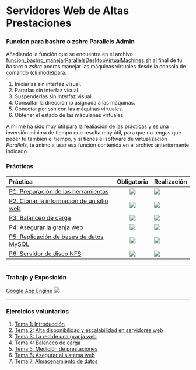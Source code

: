 # Servidores Web de Altas Prestaciones


### Funcion para bashrc o zshrc Parallels Admin
Añadiendo la función que se encuentra en el archivo [funcion_bashrc_manejarParallelsDesktopVirtualMachines.sh](https://github.com/pepitoenpeligro/SWAP/tree/master/funcion_bashrc_manejarParallelsDesktopVirtualMachines.sh) al final de tu *bashrc* o *zshrc* podras manejar las máquinas virtuales desde la consola de comando (cli mode)para:
1. Iniciarlas sin interfaz visual.
2. Pararlas sin interfaz visual.
3. Suspenderlas sin interfaz visual.
4. Consultar la dirección ip asignada a las máquinas.
5. Conectar por ssh con las máquinas virtuales.
6. Obtener el estado de las máquianas virtuales.

A mi me ha sido muy útil para la realiación de las prácticas y es una inversión mínima de tiempo que resulta muy útil, para que no tengas que peder tú también el tiempo, y si tienes el software de virtualización *Parallels*, te animo a usar esa función contenida en el archivo anteriormente indicado.

### Prácticas

| Práctica 	| Obligatoria 	| Realización 	|
|:--------	|:---------------------------------------------------------:	|----------------------------------------------------	|
| [P1: Preparación de las herramientas](https://github.com/pepitoenpeligro/SWAP/tree/master/practicas/p1) 	| ![](https://img.icons8.com/color/48/000000/checkmark.png) 	| ![](https://img.icons8.com/color/48/000000/ok.png) 	|
| [P2: Clonar la información de un sitio web](https://github.com/pepitoenpeligro/SWAP/tree/master/practicas/p2) 	| ![](https://img.icons8.com/color/48/000000/checkmark.png) 	| ![](https://img.icons8.com/color/48/000000/ok.png) 	|
| [P3: Balanceo de carga](https://github.com/pepitoenpeligro/SWAP/tree/master/practicas/p3) 	| ![](https://img.icons8.com/color/48/000000/checkmark.png) 	| ![](https://img.icons8.com/color/48/000000/ok.png) 	|
| [P4: Asegurar la granja web](https://github.com/pepitoenpeligro/SWAP/tree/master/practicas/p4) 	| ![](https://img.icons8.com/color/48/000000/checkmark.png) 	| ![](https://img.icons8.com/color/48/000000/ok.png) 	|
| [P5: Replicación de bases de datos MySQL](https://github.com/pepitoenpeligro/SWAP/tree/master/practicas/p5) 	| ![](https://img.icons8.com/color/48/000000/checkmark.png) 	| ![](https://img.icons8.com/color/48/000000/ok.png) 	|
| [P6: Servidor de disco NFS](https://github.com/pepitoenpeligro/SWAP/tree/master/practicas/p6) 	| ![](https://img.icons8.com/color/48/000000/checkmark.png) 	| ![](https://img.icons8.com/color/48/000000/ok.png) 	|



------

### Trabajo y Exposición

[Google App Engine](https://github.com/pepitoenpeligro/SWAP/tree/master/trabajo)
![](https://img.icons8.com/color/48/000000/ok.png)



------


### Ejercicios voluntarios
1. [Tema 1: Introducción](https://github.com/pepitoenpeligro/SWAP/blob/master/ejercicios_voluntarios/voluntarios_t1.md)
2. [Tema 2: Alta disponibilidad y escalabilidad en servidores web](https://github.com/pepitoenpeligro/SWAP/blob/master/ejercicios_voluntarios/voluntarios_t2.md)
3. [Tema 3: La red de una granja web](https://github.com/pepitoenpeligro/SWAP/blob/master/ejercicios_voluntarios/voluntarios_t3.md)
4. [Tema 4: Balanceo de carga](https://github.com/pepitoenpeligro/SWAP/blob/master/ejercicios_voluntarios/voluntarios_t4.md)
5. [Tema 5: Medición de prestaciones](https://github.com/pepitoenpeligro/SWAP/blob/master/ejercicios_voluntarios/voluntarios_t5.md)
6. [Tema 6: Asegurar el sistema web](https://github.com/pepitoenpeligro/SWAP/blob/master/ejercicios_voluntarios/voluntarios_t6.md)
7. [Tema 7: Almacenamiento de datos](https://github.com/pepitoenpeligro/SWAP/blob/master/ejercicios_voluntarios/voluntarios_t7.md)

